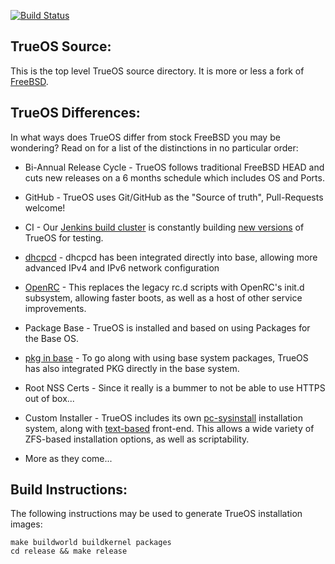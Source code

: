 [![Build Status](https://builds.ixsystems.com/jenkins/job/TrueOS%20-%20World%20CI/job/trueos-master/badge/icon)](https://builds.ixsystems.com/jenkins/job/TrueOS%20-%20World%20CI/job/trueos-master/)

TrueOS Source:
--------------

This is the top level TrueOS source directory. It is more or less a fork
of [FreeBSD](https://github.com/freebsd/freebsd).

TrueOS Differences:
--------------

In what ways does TrueOS differ from stock FreeBSD you may be wondering?
Read on for a list of the distinctions in no particular order:

* Bi-Annual Release Cycle - TrueOS follows traditional FreeBSD HEAD and cuts new releases
on a 6 months schedule which includes OS and Ports.

* GitHub - TrueOS uses Git/GitHub as the "Source of truth", Pull-Requests welcome!

* CI - Our [Jenkins build cluster](https://builds.ixsystems.com/jenkins/job/TrueOS%20-%20World%20CI/) is constantly building [new versions](https://builds.ixsystems.com/jenkins/job/TrueOS%20-%20World%20CI/job/trueos-master/) of TrueOS for testing.

* [dhcpcd](https://github.com/rsmarples/dhcpcd) - dhcpcd has been integrated directly into base,
allowing more advanced IPv4 and IPv6 network configuration

* [OpenRC](https://github.com/openrc/openrc/) - This replaces the legacy rc.d scripts with
OpenRC's init.d subsystem, allowing faster boots, as well as a host of other service improvements.

* Package Base - TrueOS is installed and based on using Packages for the Base OS.

* [pkg in base](https://github.com/freebsd/pkg) - To go along with using base system packages,
TrueOS has also integrated PKG directly in the base system.

* Root NSS Certs - Since it really is a bummer to not be able to use HTTPS out of box...

* Custom Installer - TrueOS includes its own [pc-sysinstall](https://github.com/trueos/trueos/tree/trueos-master/usr.sbin/pc-sysinstall) installation system, along with
[text-based](https://github.com/trueos/trueos/tree/trueos-master/usr.sbin/pc-installdialog) front-end. This allows a wide variety of ZFS-based installation options, as well
as scriptability.

* More as they come...

Build Instructions:
--------------
The following instructions may be used to generate TrueOS installation
images:

```
make buildworld buildkernel packages
cd release && make release
```
